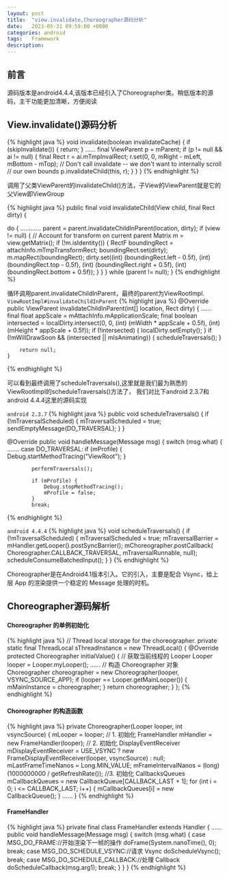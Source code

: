 ```yaml
---
layout: post
title:  "view.invalidate,Choreographer源码分析"
date:   2023-05-31 09:59:00 +0800
categories: android
tags:   Framework
description:
---
```


前言
-------------------------
源码版本是android4.4.4,该版本已经引入了Choreographer类。稍低版本的源码，主干功能更加清晰，方便阅读

View.invalidate()源码分析
--------------------------
{% highlight java %}
void invalidate(boolean invalidateCache) {
        if (skipInvalidate()) {
            return;
        }
        ......
        final ViewParent p = mParent;
        if (p != null && ai != null) {
            final Rect r = ai.mTmpInvalRect;
            r.set(0, 0, mRight - mLeft, mBottom - mTop);
            // Don't call invalidate -- we don't want to internally scroll
            // our own bounds
            p.invalidateChild(this, r);
        }
      }
    }
{% endhighlight %}

调用了父类ViewParent的invalidateChild()方法，子View的ViewParent就是它的父View即ViewGroup

{% highlight java %}
public final void invalidateChild(View child, final Rect dirty) {

  do {
        ............
        parent = parent.invalidateChildInParent(location, dirty);
        if (view != null) {
            // Account for transform on current parent
            Matrix m = view.getMatrix();
            if (!m.isIdentity()) {
                RectF boundingRect = attachInfo.mTmpTransformRect;
                boundingRect.set(dirty);
                m.mapRect(boundingRect);
                dirty.set((int) (boundingRect.left - 0.5f),
                        (int) (boundingRect.top - 0.5f),
                        (int) (boundingRect.right + 0.5f),
                        (int) (boundingRect.bottom + 0.5f));
            }
          }
      } while (parent != null);
}
{% endhighlight %}

循环调用parent.invalidateChildInParent，最终的parent为ViewRootImpl.
`ViewRootImpl#invalidateChildInParent`
{% highlight java %}
@Override
    public ViewParent invalidateChildInParent(int[] location, Rect dirty) {
        ......
        final float appScale = mAttachInfo.mApplicationScale;
        final boolean intersected = localDirty.intersect(0, 0,
                (int) (mWidth * appScale + 0.5f), (int) (mHeight * appScale + 0.5f));
        if (!intersected) {
            localDirty.setEmpty();
        }
        if (!mWillDrawSoon && (intersected || mIsAnimating)) {
            scheduleTraversals();
        }

        return null;
    }
{% endhighlight %}

可以看到最终调用了scheduleTraversals(),这里就是我们最为熟悉的ViewRootImpl的scheduleTraversals()方法了，
我们对比下android 2.3.7和android 4.4.4这里的源码实现

`android 2.3.7`
{% highlight java %}
  public void scheduleTraversals() {
      if (!mTraversalScheduled) {
          mTraversalScheduled = true;
          sendEmptyMessage(DO_TRAVERSAL);
      }
  }

  @Override
    public void handleMessage(Message msg) {
        switch (msg.what) {
        .......
        case DO_TRAVERSAL:
            if (mProfile) {
                Debug.startMethodTracing("ViewRoot");
            }

            performTraversals();

            if (mProfile) {
                Debug.stopMethodTracing();
                mProfile = false;
            }
            break;
{% endhighlight %}

`android 4.4.4`
{% highlight java %}
void scheduleTraversals() {
    if (!mTraversalScheduled) {
        mTraversalScheduled = true;
        mTraversalBarrier = mHandler.getLooper().postSyncBarrier();
        mChoreographer.postCallback(
                Choreographer.CALLBACK_TRAVERSAL, mTraversalRunnable, null);
        scheduleConsumeBatchedInput();
    }
}
{% endhighlight %}

Choreographer是在Android4.1版本引入。它的引入，主要是配合 Vsync，给上层 App 的渲染提供一个稳定的 Message 处理的时机。

Choreographer源码解析
----------------------
#### Choreographer 的单例初始化
{% highlight java %}
// Thread local storage for the choreographer.
private static final ThreadLocal<Choreographer> sThreadInstance =
        new ThreadLocal<Choreographer>() {
    @Override
    protected Choreographer initialValue() {
        // 获取当前线程的 Looper
        Looper looper = Looper.myLooper();
        ......
        // 构造 Choreographer 对象
        Choreographer choreographer = new Choreographer(looper, VSYNC_SOURCE_APP);
        if (looper == Looper.getMainLooper()) {
            mMainInstance = choreographer;
        }
        return choreographer;
    }
};
{% endhighlight %}

#### Choreographer 的构造函数
{% highlight java %}
private Choreographer(Looper looper, int vsyncSource) {
    mLooper = looper;
    // 1. 初始化 FrameHandler
    mHandler = new FrameHandler(looper);
    // 2. 初始化 DisplayEventReceiver
    mDisplayEventReceiver = USE_VSYNC
            ? new FrameDisplayEventReceiver(looper, vsyncSource)
            : null;
    mLastFrameTimeNanos = Long.MIN_VALUE;
    mFrameIntervalNanos = (long)(1000000000 / getRefreshRate());
    //3. 初始化 CallbacksQueues
    mCallbackQueues = new CallbackQueue[CALLBACK_LAST + 1];
    for (int i = 0; i <= CALLBACK_LAST; i++) {
        mCallbackQueues[i] = new CallbackQueue();
    }
    ......
}
{% endhighlight %}

#### FrameHandler
{% highlight java %}
private final class FrameHandler extends Handler {
    ......
    public void handleMessage(Message msg) {
        switch (msg.what) {
            case MSG_DO_FRAME://开始渲染下一帧的操作
                doFrame(System.nanoTime(), 0);
                break;
            case MSG_DO_SCHEDULE_VSYNC://请求 Vsync
                doScheduleVsync();
                break;
            case MSG_DO_SCHEDULE_CALLBACK://处理 Callback
                doScheduleCallback(msg.arg1);
                break;
        }
    }
}
{% endhighlight %}
